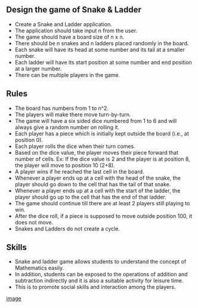 Design the game of Snake & Ladder
------------------------------------------------------------------------------------------
- Create a Snake and Ladder application.
- The application should take input n from the user.
- The game should have a board size of n x n.
- There should be n snakes and n ladders placed randomly in the board.
- Each snake will have its head at some number and its tail at a smaller number.
- Each ladder will have its start position at some number and end position at a larger number.
- There can be multiple players in the game.


Rules
---------------------------------------------------------------------------------------------
- The board has numbers from 1 to n^2.
- The players will make there move turn-by-turn.
- The game will have a six sided dice numbered from 1 to 6 and will always give a random number on rolling it.
- Each player has a piece which is initially kept outside the board (i.e., at position 0).
- Each player rolls the dice when their turn comes.
- Based on the dice value, the player moves their piece forward that number of cells. Ex: If the dice value is 2 and the player is at position 8, the player will move to position 10 (2+8).
- A player wins if he reached the last cell in the board.
- Whenever a player ends up at a cell with the head of the snake, the player should go down to the cell that has the tail of that snake.
- Whenever a player ends up at a cell with the start of the ladder, the player should go up to the cell that has the end of that ladder.
- The game should continue till there are at least 2 players still playing to win.
- After the dice roll, if a piece is supposed to move outside position 100, it does not move.
- Snakes and Ladders do not create a cycle.



Skills
----------------------------------------------------------------------------------------------
- Snake and ladder game allows students to understand the concept of Mathematics easily. 
- In addition, students can be exposed to the operations of addition and subtraction indirectly and it is also a suitable activity for leisure time. 
- This is to promote social skills and interaction among the players.


[image](https://user-images.githubusercontent.com/83266225/142726417-2f236f36-06ab-4108-9c2f-d7064b4c8b02.jpg)
